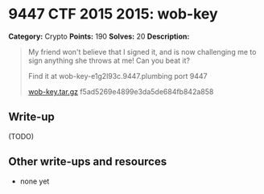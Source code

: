 # 9447 CTF 2015 2015: wob-key

**Category:** Crypto
**Points:** 190
**Solves:** 20
**Description:**

> My friend won't believe that I signed it, and is now challenging me to sign anything she throws at me! Can you beat it?
> 
> Find it at wob-key-e1g2l93c.9447.plumbing port 9447
> 
> [wob-key.tar.gz](../wob-key-hard/wob-key-f5ad5269e4899e3da5de684fb842a858.tar.gz)  f5ad5269e4899e3da5de684fb842a858


## Write-up

(TODO)

## Other write-ups and resources

* none yet

